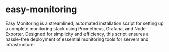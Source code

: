 # easy-monitoring
Easy Monitoring is a streamlined, automated installation script for setting up a complete monitoring stack using Prometheus, Grafana, and Node Exporter. Designed for simplicity and efficiency, this script ensures a hassle-free deployment of essential monitoring tools for servers and infrastructure.
